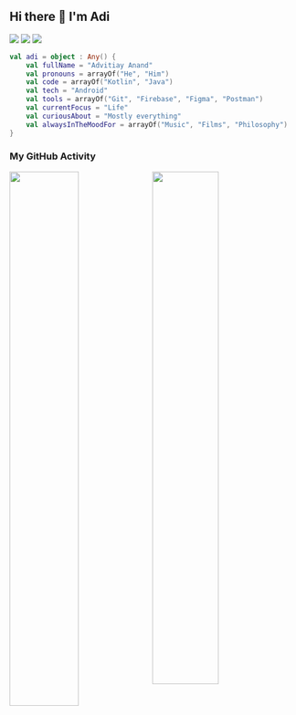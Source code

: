 <!--
**adizcode/adizcode** is a ✨ _special_ ✨ repository because its `README.md` (this file) appears on your GitHub profile.

### Hi there 👋 I'm Adi

Here are some ideas to get you started:

- 🔭 I’m currently working on ...
- 🌱 I’m currently learning ...
- 👯 I’m looking to collaborate on ...
- 🤔 I’m looking for help with ...
- 💬 Ask me about ...
- 📫 How to reach me: ...
- 😄 Pronouns: ...
- ⚡ Fun fact: ...
-->
<h2>Hi there 👋 I'm Adi</h2> 

[![](https://visitor-badge-reloaded.herokuapp.com/badge?page_id=adizcode.1&color=55acb7&style=for-the-badge)](https://github.com/adizcode/) [![](https://img.shields.io/badge/-LeetCode-FFA116?style=for-the-badge&logo=LeetCode&logoColor=black)](https://leetcode.com/adizcode/) [![](https://img.shields.io/badge/LinkedIn-0077B5?style=for-the-badge&logo=linkedin&logoColor=white)](https://www.linkedin.com/in/advitiay-anand/)
    
```kotlin
val adi = object : Any() {
    val fullName = "Advitiay Anand"
    val pronouns = arrayOf("He", "Him")
    val code = arrayOf("Kotlin", "Java")
    val tech = "Android"
    val tools = arrayOf("Git", "Firebase", "Figma", "Postman")
    val currentFocus = "Life"
    val curiousAbout = "Mostly everything"
    val alwaysInTheMoodFor = arrayOf("Music", "Films", "Philosophy")
}
```

<h3>My GitHub Activity</h3>
<a href="https://github.com/anuraghazra/github-readme-stats">
    <img align="left" src="https://github-readme-stats.vercel.app/api?username=adizcode&theme=radical&show_icons=true&border_radius=10" width="49%"/>
</a>
<a href="https://github.com/anuraghazra/github-readme-stats">
    <img align="center" src="https://github-readme-stats.vercel.app/api/top-langs/?username=adizcode&border_radius=20&layout=compact&hide=html,swift,objective-c" width="48%"/>
</a>


